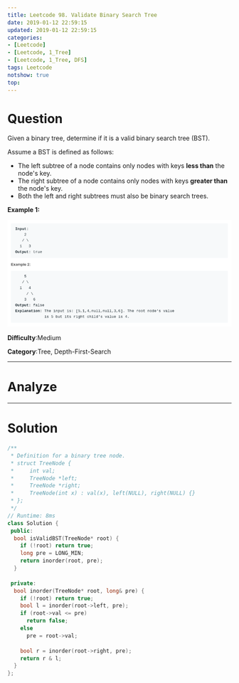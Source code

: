 ```yaml
---
title: Leetcode 98. Validate Binary Search Tree
date: 2019-01-12 22:59:15
updated: 2019-01-12 22:59:15
categories: 
- [Leetcode]
- [Leetcode, 1_Tree]
- [Leetcode, 1_Tree, DFS]
tags: Leetcode
notshow: true
top:
---
```


# Question

Given a binary tree, determine if it is a valid binary search tree (BST).

Assume a BST is defined as follows:

- The left subtree of a node contains only nodes with keys  **less than**  the node's key.
- The right subtree of a node contains only nodes with keys  **greater than**  the node's key.
- Both the left and right subtrees must also be binary search trees.

**Example 1:**

![](/images/in-post/2019-01-12-Leetcode-98-Validate-Binary-Search-Tree/2019-01-12-22-59-53.png)

**Difficulty**:Medium

**Category**:Tree, Depth-First-Search

<!-- more -->

------------

# Analyze

------------

# Solution

```cpp
/**
 * Definition for a binary tree node.
 * struct TreeNode {
 *     int val;
 *     TreeNode *left;
 *     TreeNode *right;
 *     TreeNode(int x) : val(x), left(NULL), right(NULL) {}
 * };
 */
// Runtime: 8ms
class Solution {
 public:
  bool isValidBST(TreeNode* root) {
    if (!root) return true;
    long pre = LONG_MIN;
    return inorder(root, pre);
  }

 private:
  bool inorder(TreeNode* root, long& pre) {
    if (!root) return true;
    bool l = inorder(root->left, pre);
    if (root->val <= pre)
      return false;
    else
      pre = root->val;

    bool r = inorder(root->right, pre);
    return r & l;
  }
};
```